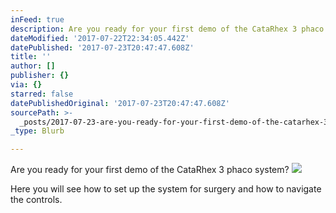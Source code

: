 ```yaml
---
inFeed: true
description: Are you ready for your first demo of the CataRhex 3 phaco system?
dateModified: '2017-07-22T22:34:05.442Z'
datePublished: '2017-07-23T20:47:47.608Z'
title: ''
author: []
publisher: {}
via: {}
starred: false
datePublishedOriginal: '2017-07-23T20:47:47.608Z'
sourcePath: >-
  _posts/2017-07-23-are-you-ready-for-your-first-demo-of-the-catarhex-3-phaco-sy.md
_type: Blurb

---
```

Are you ready for your first demo of the CataRhex 3 phaco system?
![](https://imgflo.herokuapp.com/graph/2b2431f8e7ba7b0/84d1841d1efcfc28ffaca34949c784cc/croprotate.jpg?cropheight=167&cropwidth=225&degrees=0&input=https%3A%2F%2Fthe-grid-user-content.s3-us-west-2.amazonaws.com%2F33be0579-600e-4790-9203-4d871ea53fb3.jpg&x=0&y=25)

Here you will see how to set up the system for surgery and how to navigate the controls.